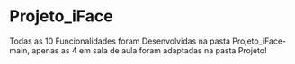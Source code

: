 # Projeto_iFace

Todas as 10 Funcionalidades foram Desenvolvidas na pasta Projeto_iFace-main, apenas as 4 em sala de aula foram adaptadas na pasta Projeto!
